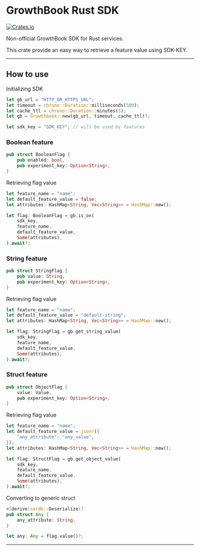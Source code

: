 # GrowthBook Rust SDK

[![Crates.io](https://img.shields.io/crates/l/datadog-tracing)](LICENSE)

Non-official GrowthBook SDK for Rust services.

This crate provide an easy way to retrieve a feature value using SDK-KEY.
___

## How to use

Initializing SDK

```rust
let gb_url = "HTTP_OR_HTTPS_URL";
let timeout = chrono::Duration::milliseconds(500);
let cache_ttl = chrono::Duration::minutes(5);
let gb = Growthbook::new(gb_url, timeout, cache_ttl)?;

let sdk_key = "SDK_KEY"; // will be used by features
```

### Boolean feature
```rust
pub struct BooleanFlag {
    pub enabled: bool,
    pub experiment_key: Option<String>,
}
```

Retrieving flag value

```rust
let feature_name = "name";
let default_feature_value = false;
let attributes: HashMap<String, Vec<String>> = HashMap::new();

let flag: BooleanFlag = gb.is_on(
    sdk_key,
    feature_name, 
    default_feature_value,
    Some(attributes),
).await?;
```

### String feature

```rust
pub struct StringFlag {
    pub value: String,
    pub experiment_key: Option<String>,
}
```

Retrieving flag value

```rust
let feature_name = "name";
let default_feature_value = "default-string";
let attributes: HashMap<String, Vec<String>> = HashMap::new();

let flag: StringFlag = gb.get_string_value(
    sdk_key,
    feature_name,
    default_feature_value, 
    Some(attributes),
).await?;
```

### Struct feature

```rust
pub struct ObjectFlag {
    value: Value,
    pub experiment_key: Option<String>,
}
```

Retrieving flag value

```rust
let feature_name = "name";
let default_feature_value = json!({
    "any_attribute": "any_value",
});
let attributes: HashMap<String, Vec<String>> = HashMap::new();

let flag: StructFlag = gb.get_object_value(
    sdk_key,
    feature_name,
    default_feature_value, 
    Some(attributes),
).await?;
```

Converting to generic struct

```rust
#[derive(serde::Deserialize)]
pub struct Any {
    any_attribute: String,
}

let any: Any = flag.value()?;
```
___
